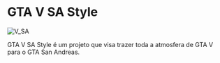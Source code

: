 # GTA V SA Style
![V_SA](https://github.com/Vice-Modding/GTA-V-SA-Style/assets/133685928/c94b4aab-c193-4d4b-a364-5e1685a02538)

GTA V SA Style é um projeto que visa trazer toda a atmosfera de GTA V para o GTA San Andreas.
